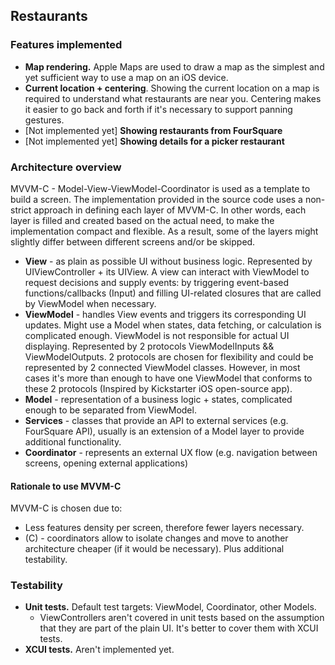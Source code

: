 ## Restaurants

### Features implemented

- **Map rendering.** Apple Maps are used to draw a map as the simplest and yet sufficient way to use a map on an iOS device.
- **Current location + centering**. Showing the current location on a map is required to understand what restaurants are near you. Centering makes it easier to go back and forth if it's necessary to support panning gestures.
- [Not implemented yet] **Showing restaurants from FourSquare**
- [Not implemented yet] **Showing details for a picker restaurant**

### Architecture overview

MVVM-C - Model-View-ViewModel-Coordinator is used as a template to build a screen. The implementation provided in the source code uses a non-strict approach in defining each layer of MVVM-C. In other words, each layer is filled and created based on the actual need, to make the implementation compact and flexible. As a result, some of the layers might slightly differ between different screens and/or be skipped.

- **View** - as plain as possible UI without business logic. Represented by UIViewController + its UIView. A view can interact with ViewModel to request decisions and supply events: by triggering event-based functions/callbacks (Input) and filling UI-related closures that are called by ViewModel when necessary.
- **ViewModel** - handles View events and triggers its corresponding UI updates. Might use a Model when states, data fetching, or calculation is complicated enough. ViewModel is not responsible for actual UI displaying. Represented by 2 protocols ViewModelInputs && ViewModelOutputs. 2 protocols are chosen for flexibility and could be represented by 2 connected ViewModel classes. However, in most cases it's more than enough to have one ViewModel that conforms to these 2 protocols (Inspired by Kickstarter iOS open-source app).
- **Model** - representation of a business logic + states, complicated enough to be separated from ViewModel.
- **Services** - classes that provide an API to external services (e.g. FourSquare API), usually is an extension of a Model layer to provide additional functionality.
- **Coordinator** - represents an external UX flow (e.g. navigation between screens, opening external applications)

#### Rationale to use MVVM-C

MVVM-C is chosen due to: 
- Less features density per screen, therefore fewer layers necessary.
- (C) - coordinators allow to isolate changes and move to another architecture cheaper (if it would be necessary). Plus additional testability.

### Testability

- **Unit tests.** Default test targets: ViewModel, Coordinator, other Models. 
    - ViewControllers aren't covered in unit tests based on the assumption that they are part of the plain UI. It's better to cover them with XCUI tests.
- **XCUI tests.** Aren't implemented yet.
